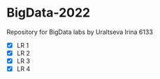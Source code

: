 # BigData-2022
Repository for BigData labs by Uraltseva Irina 6133

- [X] LR 1   
- [X] LR 2  
- [X] LR 3  
- [X] LR 4  
